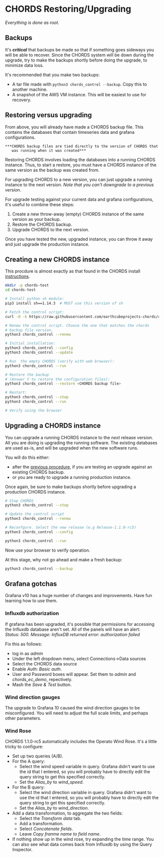# CHORDS Restoring/Upgrading


*Everything is done as root.*

## Backups

It's ***critical*** that backups be made so that if something goes sideways
you will be able to recover. Since the CHORDS system will be down during
the upgrade, try to make the backups shortly before doing the upgrade, to 
minimize data loss.

It's recommended that you make two backups:

  - A tar file made with `python3 chords_control --backup`. Copy this to
    another machine.
  - A snapshot of the AWS VM instance. This will be easiest to use for
    recovery.

## Restoring versus upgrading

From above, you will already have made a CHORDS backup file. This contains
the databases that contain timeseries data and grafana configurations.

    ***CHORDS backup files are tied directly to the version of CHORDS that
       was running when it was created***

Restoring CHORDS involves loading the databases into a running CHORDS instance.
Thus, to start a restore, you must have a CHORDS instance of the same version as
the backup was created from.

For upgrading CHORDS to a new version, you can just upgrade a running instance to
the next version. *Note that you can't downgrade to a previous version*.

For upgrade testing against your current data and grafana configurations,
it's useful to combine these steps:

  1. Create a new throw-away (empty) CHORDS instance of the
     same version as your backup.
  2. Restore the CHORDS backup.
  3. Upgrade CHORDS to the next version.

Once you have tested the new, upgraded instance, you can throw it away
and just upgrade the production instance.

## Creating a new CHORDS instance 

This procdure is almost exactly as that found in the CHORDS install
[instructions](https://earthcubeprojects-chords.github.io/chords-docs/gettingstarted/os/).  

```sh
mkdir -p chords-test
cd chords-test

# Install python sh module:
pip3 install sh==1.14.3  # MUST use this version of sh

# Fetch the control script:
curl -O -k https://raw.githubusercontent.com/earthcubeprojects-chords/chords/master/chords_control

# Renew the control script. Choose the one that matches the chords
# backup file version.
python3 chords_control --renew

# Initial installation:
python3 chords_control --config
python3 chords_control --update

# Run  the empty CHORDS (verify with web browser):
python3 chords_control --run

# Restore the backup
# (Answer Y to restore the configuration files):
python3 chords_control --restore <CHORDS backup file>

# Restart:
python3 chords_control --stop
python3 chords_control --run

# Verify using the browser
```

## Upgrading a CHORDS instance

You can upgrade a running CHORDS instance to the *next* release version. All you
are doing is upgrading the running software. The existing databases are used as-is, and will be
upgraded when the new software runs.

You will do this either:
  - after the [previous procedure](#creating-a-new-chords-instance), if you are testing an upgrade
    against an existing CHORDS backup. 
  - or you are ready to upgrade a running production instance. 

Once again, be sure to make backups shortly before upgrading a
production CHORDS instance.

```sh
# Stop CHORDS
python3 chords_control --stop

# Update the control script
python3 chords_control --renew

# Reconfgure. Select the new release (e.g Release-1.1.0-rc5)
python3 chords_control --config

python3 chords_control --run
```

Now use your browser to verify operation.

At this stage, why not go ahead and make a fresh backup:
```sh
python3 chords_control --backup
```

## Grafana gotchas

Grafana v10 has a huge number of changes and improvements. Have fun 
learning how to use them.

### Influxdb authorization

If grafana has been upgraded, it's possible that permissions for accessing the
Influxdb database aren't set. All of the panels will have an alert:    
    *Status: 500. Message: InfluxDB returned error: authorization failed*

Fix this as follows:
  - log in as *admin*
  - Under the left dropdown menu, select Connections->Data sources
  - Select the CHORDS data source
  - Enable *Auth: Basic auth*.
  - User and Password boxes will appear. Set them to *admin* and *chords_ec_demo*, repectively.
  - Mash the *Save & Test* button.

### Wind direction gauges

The upgrade to Grafana 10 caused the wind direction gauges to be misconfigured. You
will need to adjust the full scale limits, and perhaps other parameters.

### Wind Rose

CHORDS 1.1.0-rc5 automatically includes the Operato Wind Rose. It's a little tricky to configure:

  - Set up two queries (A/B). 
  - For the A query:
    - Select the wind speed variable in query. Grafana didn't want to use the 
      id that I entered, so you will probably have to directly edit the query string 
      to get this specified correctly.
    - Set the *Alias_by* to *wind_speed*.
  - For the B query:
     - Select the wind direction variable in query. Grafana didn't want to use the 
      id that I entered, so you will probably have to directly edit the query string 
      to get this specified correctly.
    - Set the *Alias_by* to *wind_direction*.
  - Add a data transformation, to aggregate the two fields:
    - Select the *Transform data* tab.
    - Add a transformation.
    - Select *Concatenate fields*.
    - Leave *Copy franme name to field name*.
  - If nothing show up in the wind rose, try expanding
    the time range. You can also see what data comes back from Influxdb
    by using the Query Inspector.

   